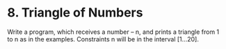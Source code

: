 # 8. Triangle of Numbers
Write a program, which receives a number – n, and prints a triangle from 1 to n as in the examples.
Constraints
n will be in the interval [1...20].